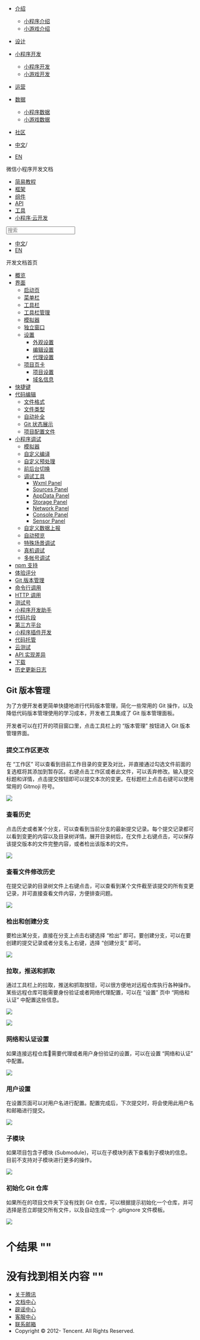 <div class="book with-summary">

<div class="head">

<div class="head_box">

# [](javascript:; "_('微信公众平台 小程序')")

<div class="header_ctrls">

*   [介绍](javascript:;)
    *   [小程序介绍](https://developers.weixin.qq.com/miniprogram/introduction/index.html?t=18110517)
    *   [小游戏介绍](https://developers.weixin.qq.com/minigame/introduction/index.html?t=18110517)
*   [设计](https://developers.weixin.qq.com/miniprogram/design/index.html?t=18110517)
*   [小程序开发](javascript:;)
    *   [小程序开发](https://developers.weixin.qq.com/miniprogram/dev/index.html?t=18110517)
    *   [小游戏开发](https://developers.weixin.qq.com/minigame/dev/index.html?t=18110517)
*   [运营](https://developers.weixin.qq.com/miniprogram/product/index.html?t=18110517)
*   [数据](javascript:;)
    *   [小程序数据](https://developers.weixin.qq.com/miniprogram/analysis/index.html?t=18110517)
    *   [小游戏数据](https://developers.weixin.qq.com/minigame/analysis/index.html?t=18110517)
*   [社区](https://developers.weixin.qq.com/)

*   [中文](https://developers.weixin.qq.com/miniprogram/dev/devtools/git.html?t=18110517)<span class="split-line">/</span>
*   [EN](https://developers.weixin.qq.com/miniprogram/en/dev/devtools/git.html?t=18110517)

</div>

</div>

</div>

<div class="sub_nav_box">

<div class="sub_nav_inner">

<div class="book-summary-opr" id="js-book-summary-opr"><a class="book-summary-btn"></a></div>

<div class="top_sub_nav">

<div class="top_title_wap"><span class="icon_title icon_dev"></span>

微信小程序开发文档

</div>

*   [简易教程](../)
*   [框架](../framework/MINA.html)
*   [组件](../component/)
*   [API](../api/)
*   [工具](./devtools.html)
*   [小程序·云开发](../wxcloud/basis/getting-started.html)

</div>

<div id="book-search-input" role="search">

<form><label for="search-input" class="search-icon" id="js-search-icon"></label><input type="text" id="search-input" name="search-input" placeholder="搜索"> </form>

</div>

*   [中文](https://developers.weixin.qq.com/miniprogram/dev/devtools/git.html?t=18110517)<span class="split-line">/</span>
*   [EN](https://developers.weixin.qq.com/miniprogram/en/dev/devtools/git.html?t=18110517)

</div>

</div>

<div class="book-summary">

<div class="book-summary-home" id="js-summary-home"><a><span class="icon_home_s icon_dev"></span><span class="s_title_2">开发文档首页</span></a></div>

<nav role="navigation">

*   [概览](./devtools.html)
*   [界面](./page.html)
    *   [启动页](./page.html#启动页)
    *   [菜单栏](./page.html#菜单栏)
    *   [工具栏](./page.html#工具栏)
    *   [工具栏管理](./page.html#工具栏管理)
    *   [模拟器](./page.html#模拟器)
    *   [独立窗口](./page.html#独立窗口)
    *   [设置](./settings.html)
        *   [外观设置](./settings.html#外观设置)
        *   [编辑设置](./settings.html#编辑设置)
        *   [代理设置](./settings.html#代理设置)
    *   [项目页卡](./project.html)
        *   [项目设置](./project.html#项目设置)
        *   [域名信息](./project.html#域名信息)
*   [快捷键](./shortcut.html)
*   [代码编辑](./edit.html)
    *   [文件格式](./edit.html#文件格式)
    *   [文件类型](./edit.html#文件支持)
    *   [自动补全](./edit.html#自动补全)
    *   [Git 状态展示](./edit.html#git-状态展示)
    *   [项目配置文件](./projectconfig.html)
*   [小程序调试](./debug.html)
    *   [模拟器](./debug.html#模拟器)
    *   [自定义编译](./debug.html#自定义编译)
    *   [自定义预处理](./debug.html#自定义预处理)
    *   [前后台切换](./debug.html#前后台切换)
    *   [调试工具](./debug.html#调试工具)
        *   [Wxml Panel](./debug.html#wxml-panel)
        *   [Sources Panel](./debug.html#sources-panel)
        *   [AppData Panel](./debug.html#appdata-panel)
        *   [Storage Panel](./debug.html#storage-panel)
        *   [Network Panel](./debug.html#network-panel)
        *   [Console Panel](./debug.html#console-panel)
        *   [Sensor Panel](./debug.html#sensor-panel)
    *   [自定义数据上报](./debug.html#自定义数据上报)
    *   [自动预览](./debug.html#自动预览)
    *   [特殊场景调试](./different.html)
    *   [真机调试](./remote-debug.html)
    *   [多帐号调试](./multiaccount.html)
*   [npm 支持](./npm.html)
*   [体验评分](./audits.html)
*   [Git 版本管理](./git.html)
*   [命令行调用](./cli.html)
*   [HTTP 调用](./http.html)
*   [测试号](./sandbox.html)
*   [小程序开发助手](./mydev.html)
*   [代码片段](./minicode.html)
*   [第三方平台](./ext.html)
*   [小程序插件开发](./plugin.html)
*   [代码托管](../qcloud/tgit.html)
*   [云测试](./monkey-test.html)
*   [API 实现差异](./notsupport.html)
*   [下载](./download.html)
*   [历史更新日志](./uplog.html)

</nav>

</div>

<div class="book-body">

<div class="body-inner">

<div class="page-wrapper" tabindex="-1" role="main">

<div class="page-inner">

<div id="book-search-results">

<div class="search-noresults">

<section class="normal markdown-section">

## Git 版本管理

为了方便开发者更简单快捷地进行代码版本管理，简化一些常用的 Git 操作，以及降低代码版本管理使用的学习成本，开发者工具集成了 Git 版本管理面板。

开发者可以在打开的项目窗口里，点击工具栏上的 “版本管理” 按钮进入 Git 版本管理界面。

### 提交工作区更改

在 “工作区” 可以查看到目前工作目录的变更及对比，并直接通过勾选文件前面的复选框将其添加到暂存区。右键点击工作区或者此文件，可以丢弃修改。输入提交标题和详情，点击提交按钮即可以提交本次的变更。在标题栏上点击右键可以使用常用的 Gitmoji 符号。

![](https://developers.weixin.qq.com/miniprogram/dev/devtools/image/git/commit.jpg?t=18110517)

### 查看历史

点击历史或者某个分支，可以查看到当前分支的最新提交记录。每个提交记录都可以看到变更的内容以及目录树详情。展开目录树后，在文件上右键点击，可以保存该提交版本的文件完整内容，或者检出该版本的文件。

![](https://developers.weixin.qq.com/miniprogram/dev/devtools/image/git/history.jpg?t=18110517)

### 查看文件修改历史

在提交记录的目录树文件上右键点击，可以查看到某个文件截至该提交的所有变更记录，并可直接查看文件内容，方便排查问题。

![](https://developers.weixin.qq.com/miniprogram/dev/devtools/image/git/file-history.jpg?t=18110517)

### 检出和创建分支

要检出某分支，直接在分支上点击右键选择 “检出” 即可。要创建分支，可以在要创建的提交记录或者分支名上右键，选择 “创建分支” 即可。

![](https://developers.weixin.qq.com/miniprogram/dev/devtools/image/git/create-branch.jpg?t=18110517)

### 拉取，推送和抓取

通过工具栏上的拉取，推送和抓取按钮，可以很方便地对远程仓库执行各种操作。某些远程仓库可能需要身份验证或者网络代理配置，可以在 “设置” 页中 “网络和认证” 中配置这些信息。

![](https://developers.weixin.qq.com/miniprogram/dev/devtools/image/git/pull.jpg?t=18110517)

![](https://developers.weixin.qq.com/miniprogram/dev/devtools/image/git/push.jpg?t=18110517)

### 网络和认证设置

如果连接远程仓库需要代理或者用户身份验证的设置，可以在设置 “网络和认证” 中配置。

![](https://developers.weixin.qq.com/miniprogram/dev/devtools/image/git/network-setting.jpg?t=18110517)

### 用户设置

在设置页面可以对用户名进行配置。配置完成后，下次提交时，将会使用此用户名和邮箱进行提交。

![](https://developers.weixin.qq.com/miniprogram/dev/devtools/image/git/user-setting.jpg?t=18110517)

### 子模块

如果项目包含子模块 (Submodule)，可以在子模块列表下查看到子模块的信息。目前不支持对子模块进行更多的操作。

![](https://developers.weixin.qq.com/miniprogram/dev/devtools/image/git/submodule.jpg?t=18110517)

### 初始化 Git 仓库

如果所在的项目文件夹下没有找到 Git 仓库，可以根据提示初始化一个仓库，并可选择是否立即提交所有文件，以及自动生成一个 .gitignore 文件模板。

![](https://developers.weixin.qq.com/miniprogram/dev/devtools/image/git/init-repo.jpg?t=18110517)

</section>

</div>

<div class="search-results">

<div class="has-results">

# <span class="search-results-count"></span>个结果 "<span class="search-query"></span>"

</div>

<div class="no-results">

# 没有找到相关内容 "<span class="search-query"></span>"

</div>

</div>

</div>

</div>

</div>

<div class="foot" id="footer">

*   [关于腾讯](https://www.tencent.com/)
*   [文档中心](https://developers.weixin.qq.com/miniprogram/introduction/index.html)
*   [辟谣中心](https://mp.weixin.qq.com/cgi-bin/opshowpage?action=dispelinfo)
*   [客服中心](https://kf.qq.com/product/wx_xcx.html)
*   [联系邮箱](mailto:weixinmp@qq.com)
*   Copyright © 2012-<span id="s_copyright_year"></span> Tencent. All Rights Reserved.

</div>

</div>

[](./audits.html)[](./cli.html)</div>

</div>